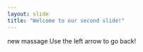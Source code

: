 ```yaml
---
layout: slide
title: "Welcome to our second slide!"
---
```

new massage
Use the left arrow to go back!
